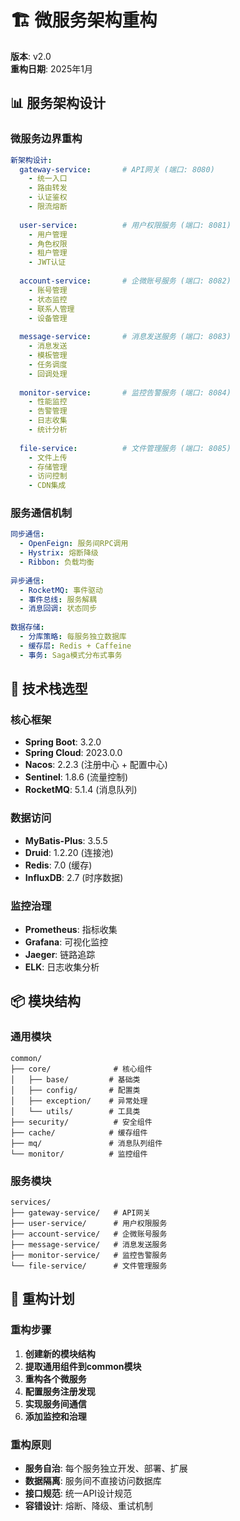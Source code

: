 # 🏗️ 微服务架构重构

**版本**: v2.0  
**重构日期**: 2025年1月  

## 📊 服务架构设计

### 微服务边界重构
```yaml
新架构设计:
  gateway-service:       # API网关 (端口: 8080)
    - 统一入口
    - 路由转发
    - 认证鉴权
    - 限流熔断
    
  user-service:          # 用户权限服务 (端口: 8081)
    - 用户管理
    - 角色权限
    - 租户管理
    - JWT认证
    
  account-service:       # 企微账号服务 (端口: 8082)
    - 账号管理
    - 状态监控
    - 联系人管理
    - 设备管理
    
  message-service:       # 消息发送服务 (端口: 8083)
    - 消息发送
    - 模板管理
    - 任务调度
    - 回调处理
    
  monitor-service:       # 监控告警服务 (端口: 8084)
    - 性能监控
    - 告警管理
    - 日志收集
    - 统计分析
    
  file-service:          # 文件管理服务 (端口: 8085)
    - 文件上传
    - 存储管理
    - 访问控制
    - CDN集成
```

### 服务通信机制
```yaml
同步通信:
  - OpenFeign: 服务间RPC调用
  - Hystrix: 熔断降级
  - Ribbon: 负载均衡
  
异步通信:
  - RocketMQ: 事件驱动
  - 事件总线: 服务解耦
  - 消息回调: 状态同步
  
数据存储:
  - 分库策略: 每服务独立数据库
  - 缓存层: Redis + Caffeine
  - 事务: Saga模式分布式事务
```

## 🔧 技术栈选型

### 核心框架
- **Spring Boot**: 3.2.0
- **Spring Cloud**: 2023.0.0  
- **Nacos**: 2.2.3 (注册中心 + 配置中心)
- **Sentinel**: 1.8.6 (流量控制)
- **RocketMQ**: 5.1.4 (消息队列)

### 数据访问
- **MyBatis-Plus**: 3.5.5
- **Druid**: 1.2.20 (连接池)
- **Redis**: 7.0 (缓存)
- **InfluxDB**: 2.7 (时序数据)

### 监控治理
- **Prometheus**: 指标收集
- **Grafana**: 可视化监控
- **Jaeger**: 链路追踪
- **ELK**: 日志收集分析

## 📦 模块结构

### 通用模块
```
common/
├── core/              # 核心组件
│   ├── base/         # 基础类
│   ├── config/       # 配置类
│   ├── exception/    # 异常处理
│   └── utils/        # 工具类
├── security/          # 安全组件
├── cache/            # 缓存组件
├── mq/               # 消息队列组件
└── monitor/          # 监控组件
```

### 服务模块
```
services/
├── gateway-service/   # API网关
├── user-service/      # 用户权限服务
├── account-service/   # 企微账号服务
├── message-service/   # 消息发送服务
├── monitor-service/   # 监控告警服务
└── file-service/      # 文件管理服务
```

## 🔄 重构计划

### 重构步骤
1. **创建新的模块结构**
2. **提取通用组件到common模块**
3. **重构各个微服务**
4. **配置服务注册发现**
5. **实现服务间通信**
6. **添加监控和治理**

### 重构原则
- **服务自治**: 每个服务独立开发、部署、扩展
- **数据隔离**: 服务间不直接访问数据库
- **接口规范**: 统一API设计规范
- **容错设计**: 熔断、降级、重试机制